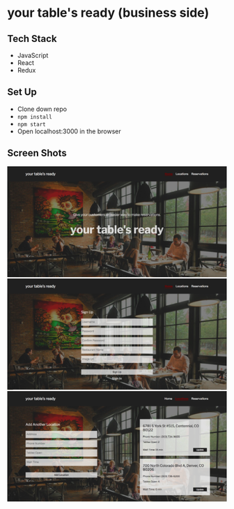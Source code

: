 # your table's ready (business side)

## Tech Stack 

* JavaScript 
* React
* Redux

## Set Up

* Clone down repo
* `npm install`
* `npm start`
* Open localhost:3000 in the browser

## Screen Shots

![alt text](./src/images/screen2.png)
![alt text](./src/images/screen3.png)
![alt text](./src/images/screen1.png)
